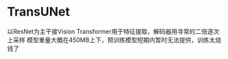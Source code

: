 # TransUNet
以ResNet为主干接Vision Transformer用于特征提取，解码器用寻常的二倍逐次上采样
模型重量大概在450MB上下，预训练模型短期内暂时无法提供，训练太烧钱了
